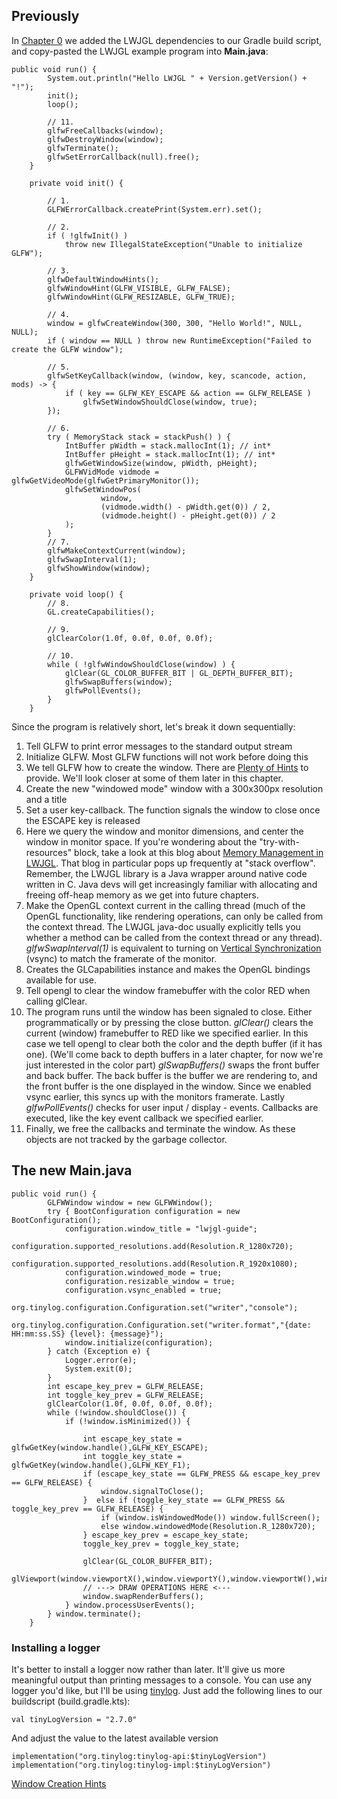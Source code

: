


## Previously

In [Chapter 0](chapter00.md) we added the LWJGL dependencies to our Gradle build script,
and copy-pasted the LWJGL example program into **Main.java**:

```
public void run() {
        System.out.println("Hello LWJGL " + Version.getVersion() + "!");
        init();
        loop();
        
        // 11.
        glfwFreeCallbacks(window);
        glfwDestroyWindow(window);
        glfwTerminate();
        glfwSetErrorCallback(null).free();
    }

    private void init() {
        
        // 1.
        GLFWErrorCallback.createPrint(System.err).set();
        
        // 2.
        if ( !glfwInit() )
            throw new IllegalStateException("Unable to initialize GLFW");
        
        // 3.
        glfwDefaultWindowHints(); 
        glfwWindowHint(GLFW_VISIBLE, GLFW_FALSE); 
        glfwWindowHint(GLFW_RESIZABLE, GLFW_TRUE);
        
        // 4.
        window = glfwCreateWindow(300, 300, "Hello World!", NULL, NULL);
        if ( window == NULL ) throw new RuntimeException("Failed to create the GLFW window");
        
        // 5.
        glfwSetKeyCallback(window, (window, key, scancode, action, mods) -> {
            if ( key == GLFW_KEY_ESCAPE && action == GLFW_RELEASE )
                glfwSetWindowShouldClose(window, true);
        });
        
        // 6.
        try ( MemoryStack stack = stackPush() ) {
            IntBuffer pWidth = stack.mallocInt(1); // int*
            IntBuffer pHeight = stack.mallocInt(1); // int*
            glfwGetWindowSize(window, pWidth, pHeight);
            GLFWVidMode vidmode = glfwGetVideoMode(glfwGetPrimaryMonitor());
            glfwSetWindowPos(
                    window,
                    (vidmode.width() - pWidth.get(0)) / 2,
                    (vidmode.height() - pHeight.get(0)) / 2
            );
        }
        // 7.
        glfwMakeContextCurrent(window);
        glfwSwapInterval(1);
        glfwShowWindow(window);
    }

    private void loop() {
        // 8.
        GL.createCapabilities();
        
        // 9.
        glClearColor(1.0f, 0.0f, 0.0f, 0.0f);
        
        // 10.
        while ( !glfwWindowShouldClose(window) ) {
            glClear(GL_COLOR_BUFFER_BIT | GL_DEPTH_BUFFER_BIT); 
            glfwSwapBuffers(window); 
            glfwPollEvents();
        }
    }
```
Since the program is relatively short, let's break it down sequentially:

1. Tell GLFW to print error messages to the standard output stream
2. Initialize GLFW. Most GLFW functions will not work before doing this
3. We tell GLFW how to create the window. 
There are [Plenty of Hints](https://www.glfw.org/docs/latest/window_guide.html#window_hints) to provide.
We'll look closer at some of them later in this chapter.
4. Create the new "windowed mode" window with a 300x300px resolution and a title
5. Set a user key-callback. The function signals the window to close once the ESCAPE key is released
6. Here we query the window and monitor dimensions, and center the window in monitor space.
If you're wondering about the "try-with-resources" block, take a look at this blog about [Memory Management in LWJGL](https://blog.lwjgl.org/memory-management-in-lwjgl-3/).
That blog in particular pops up frequently at "stack overflow".
Remember, the LWJGL library is a Java wrapper around native code written in C.
Java devs will get increasingly familiar with allocating and freeing off-heap memory as we get into future chapters.
7. Make the OpenGL context current in the calling thread (much of the OpenGL functionality, like rendering operations,
can only be called from the context thread. The LWJGL java-doc usually explicitly tells you whether
a method can be called from the context thread or any thread).
*glfwSwapInterval(1)* is equivalent to turning on [Vertical Synchronization](https://en.wikipedia.org/wiki/Screen_tearing#Vertical_synchronization)
(vsync) to match the framerate of the monitor.  
8. Creates the GLCapabilities instance and makes the OpenGL bindings available for use.
9. Tell opengl to clear the window framebuffer with the color RED when calling glClear.
10. The program runs until the window has been signaled to close.
Either programmatically or by pressing the close button.
*glClear()* clears the current (window) framebuffer to RED like we specified earlier.
In this case we tell opengl to clear both the color and the depth buffer (if it has one).
(We'll come back to depth buffers in a later chapter, for now we're just interested in the color part)
*glSwapBuffers()* swaps the front buffer and back buffer. The back buffer is the buffer we are rendering to,
and the front buffer is the one displayed in the window.
Since we enabled vsync earlier, this syncs up with the monitors framerate.
Lastly *glfwPollEvents()* checks for user input / display - events.
Callbacks are executed, like the key event callback we specified earlier.
11. Finally, we free the callbacks and terminate the window.
As these objects are not tracked by the garbage collector. 



## The new Main.java

```
public void run() {
        GLFWWindow window = new GLFWWindow();
        try { BootConfiguration configuration = new BootConfiguration();
            configuration.window_title = "lwjgl-guide";
            configuration.supported_resolutions.add(Resolution.R_1280x720);
            configuration.supported_resolutions.add(Resolution.R_1920x1080);
            configuration.windowed_mode = true;
            configuration.resizable_window = true;
            configuration.vsync_enabled = true;
            org.tinylog.configuration.Configuration.set("writer","console");
            org.tinylog.configuration.Configuration.set("writer.format","{date: HH:mm:ss.SS} {level}: {message}");
            window.initialize(configuration);
        } catch (Exception e) {
            Logger.error(e);
            System.exit(0);
        }
        int escape_key_prev = GLFW_RELEASE;
        int toggle_key_prev = GLFW_RELEASE;
        glClearColor(1.0f, 0.0f, 0.0f, 0.0f);
        while (!window.shouldClose()) {
            if (!window.isMinimized()) {
            
                int escape_key_state = glfwGetKey(window.handle(),GLFW_KEY_ESCAPE);
                int toggle_key_state = glfwGetKey(window.handle(),GLFW_KEY_F1);
                if (escape_key_state == GLFW_PRESS && escape_key_prev == GLFW_RELEASE) {
                    window.signalToClose();
                }  else if (toggle_key_state == GLFW_PRESS && toggle_key_prev == GLFW_RELEASE) {
                    if (window.isWindowedMode()) window.fullScreen();
                    else window.windowedMode(Resolution.R_1280x720);
                } escape_key_prev = escape_key_state;
                toggle_key_prev = toggle_key_state;
                
                glClear(GL_COLOR_BUFFER_BIT);
                glViewport(window.viewportX(),window.viewportY(),window.viewportW(),window.viewportH());
                // ---> DRAW OPERATIONS HERE <---
                window.swapRenderBuffers();
            } window.processUserEvents();
        } window.terminate();
    }
```

### Installing a logger

It's better to install a logger now rather than later.
It'll give us more meaningful output than printing messages to a console.
You can use any logger you'd like, but I'll be using [tinylog](https://tinylog.org/v2/).
Just add the following lines to our buildscript (build.gradle.kts):
```
val tinyLogVersion = "2.7.0"
```
And adjust the value to the latest available version
```
implementation("org.tinylog:tinylog-api:$tinyLogVersion")
implementation("org.tinylog:tinylog-impl:$tinyLogVersion")
```


[Window Creation Hints](https://www.glfw.org/docs/latest/window_guide.html#window_hints)
